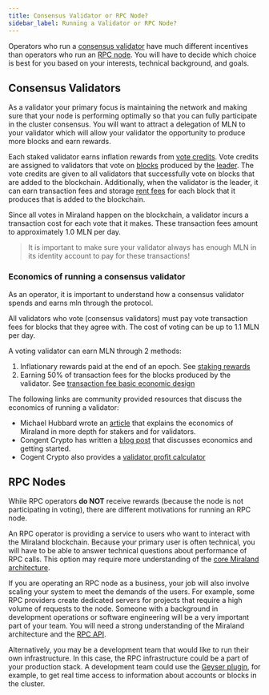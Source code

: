 ```yaml
---
title: Consensus Validator or RPC Node?
sidebar_label: Running a Validator or RPC Node?
---
```


Operators who run a [consensus validator](./what-is-a-validator.md) have much different incentives than operators who run an [RPC node](./what-is-an-rpc-node.md). You will have to decide which choice is best for you based on your interests, technical background, and goals.

## Consensus Validators

As a validator your primary focus is maintaining the network and making sure that your node is performing optimally so that you can fully participate in the cluster consensus. You will want to attract a delegation of MLN to your validator which will allow your validator the opportunity to produce more blocks and earn rewards.

Each staked validator earns inflation rewards from [vote credits](../../terminology.md#vote-credit). Vote credits are assigned to validators that vote on [blocks](../../terminology.md#block) produced by the [leader](../../terminology.md#leader). The vote credits are given to all validators that successfully vote on blocks that are added to the blockchain. Additionally, when the validator is the leader, it can earn transaction fees and storage [rent fees](../../developing/programming-model/accounts.md#rent) for each block that it produces that is added to the blockchain.

Since all votes in Miraland happen on the blockchain, a validator incurs a transaction cost for each vote that it makes. These transaction fees amount to approximately 1.0 MLN per day.

> It is important to make sure your validator always has enough MLN in its identity account to pay for these transactions!

### Economics of running a consensus validator

As an operator, it is important to understand how a consensus validator spends and earns mln through the protocol.

All validators who vote (consensus validators) must pay vote transaction fees for blocks that they agree with.  The cost of voting can be up to 1.1 MLN per day.

A voting validator can earn MLN through 2 methods:

1. Inflationary rewards paid at the end of an epoch. See [staking rewards](./../../implemented-proposals/staking-rewards.md)
2. Earning 50% of transaction fees for the blocks produced by the validator.  See [transaction fee basic economic design](../../transaction_fees.md#basic-economic-design)

The following links are community provided resources that discuss the economics of running a validator:

- Michael Hubbard wrote an [article](https://laine-sa.medium.com/miraland-staking-rewards-validator-economics-how-does-it-work-6718e4cccc4e) that explains the economics of Miraland in more depth for stakers and for validators.
- Congent Crypto has written a [blog post](https://medium.com/@Cogent_Crypto/how-to-become-a-validator-on-miraland-9dc4288107b7) that discusses economics and getting started.
- Cogent Crypto also provides a [validator profit calculator](https://cogentcrypto.io/ValidatorProfitCalculator)

## RPC Nodes

While RPC operators **do NOT** receive rewards (because the node is not participating in voting), there are different motivations for running an RPC node.

An RPC operator is providing a service to users who want to interact with the Miraland blockchain. Because your primary user is often technical, you will have to be able to answer technical questions about performance of RPC calls. This option may require more understanding of the [core Miraland architecture](../../cluster/overview.md).

If you are operating an RPC node as a business, your job will also involve scaling your system to meet the demands of the users. For example, some RPC providers create dedicated servers for projects that require a high volume of requests to the node. Someone with a background in development operations or software engineering will be a very important part of your team. You will need a strong understanding of the Miraland architecture and the [RPC API](../../api/http.md).

Alternatively, you may be a development team that would like to run their own infrastructure. In this case, the RPC infrastructure could be a part of your production stack. A development team could use the [Geyser plugin](../../developing/plugins/geyser-plugins.md), for example, to get real time access to information about accounts or blocks in the cluster.